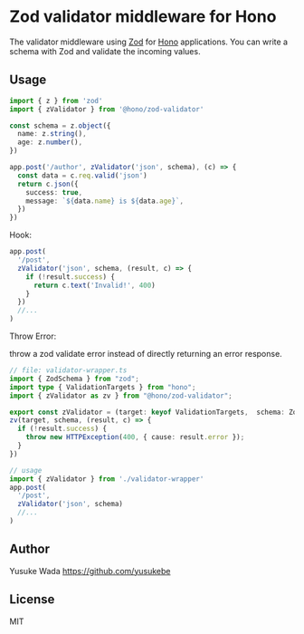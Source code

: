 # Zod validator middleware for Hono

The validator middleware using [Zod](https://zod.dev) for [Hono](https://honojs.dev) applications.
You can write a schema with Zod and validate the incoming values.

## Usage

```ts
import { z } from 'zod'
import { zValidator } from '@hono/zod-validator'

const schema = z.object({
  name: z.string(),
  age: z.number(),
})

app.post('/author', zValidator('json', schema), (c) => {
  const data = c.req.valid('json')
  return c.json({
    success: true,
    message: `${data.name} is ${data.age}`,
  })
})
```

Hook:

```ts
app.post(
  '/post',
  zValidator('json', schema, (result, c) => {
    if (!result.success) {
      return c.text('Invalid!', 400)
    }
  })
  //...
)
```

Throw Error:

throw a zod validate error instead of directly returning an error response.

```ts
// file: validator-wrapper.ts
import { ZodSchema } from "zod";
import type { ValidationTargets } from "hono";
import { zValidator as zv } from "@hono/zod-validator";

export const zValidator = (target: keyof ValidationTargets,  schema: ZodSchema) => 
zv(target, schema, (result, c) => {
  if (!result.success) {
    throw new HTTPException(400, { cause: result.error });
  }
})

// usage
import { zValidator } from './validator-wrapper'
app.post(
  '/post',
  zValidator('json', schema)
  //...
)
```

## Author

Yusuke Wada <https://github.com/yusukebe>

## License

MIT
